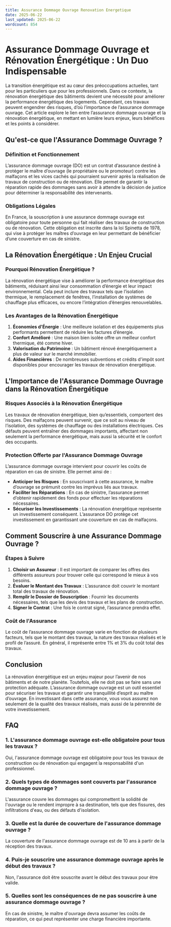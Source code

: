 ```yaml
---
title: Assurance Dommage Ouvrage Renovation Energetique
date: 2025-06-22
last_updated: 2025-06-22
wordcount: 854
---
```


# Assurance Dommage Ouvrage et Rénovation Énergétique : Un Duo Indispensable

La transition énergétique est au cœur des préoccupations actuelles, tant pour les particuliers que pour les professionnels. Dans ce contexte, la rénovation énergétique des bâtiments devient une nécessité pour améliorer la performance énergétique des logements. Cependant, ces travaux peuvent engendrer des risques, d’où l’importance de l’assurance dommage ouvrage. Cet article explore le lien entre l’assurance dommage ouvrage et la rénovation énergétique, en mettant en lumière leurs enjeux, leurs bénéfices et les points à considérer.

## Qu'est-ce que l'Assurance Dommage Ouvrage ?

### Définition et Fonctionnement

L’assurance dommage ouvrage (DO) est un contrat d’assurance destiné à protéger le maître d’ouvrage (le propriétaire ou le promoteur) contre les malfaçons et les vices cachés qui pourraient survenir après la réalisation de travaux de construction ou de rénovation. Elle permet de garantir la réparation rapide des dommages sans avoir à attendre la décision de justice pour déterminer la responsabilité des intervenants.

### Obligations Légales

En France, la souscription à une assurance dommage ouvrage est obligatoire pour toute personne qui fait réaliser des travaux de construction ou de rénovation. Cette obligation est inscrite dans la loi Spinetta de 1978, qui vise à protéger les maîtres d’ouvrage en leur permettant de bénéficier d’une couverture en cas de sinistre.

## La Rénovation Énergétique : Un Enjeu Crucial

### Pourquoi Rénovation Énergétique ?

La rénovation énergétique vise à améliorer la performance énergétique des bâtiments, réduisant ainsi leur consommation d’énergie et leur impact environnemental. Cela peut inclure des travaux tels que l’isolation thermique, le remplacement de fenêtres, l’installation de systèmes de chauffage plus efficaces, ou encore l’intégration d’énergies renouvelables.

### Les Avantages de la Rénovation Énergétique

1. **Économies d'Énergie** : Une meilleure isolation et des équipements plus performants permettent de réduire les factures d’énergie.
2. **Confort Amélioré** : Une maison bien isolée offre un meilleur confort thermique, été comme hiver.
3. **Valorisation du Patrimoine** : Un bâtiment rénové énergétiquement a plus de valeur sur le marché immobilier.
4. **Aides Financières** : De nombreuses subventions et crédits d'impôt sont disponibles pour encourager les travaux de rénovation énergétique.

## L'Importance de l'Assurance Dommage Ouvrage dans la Rénovation Énergétique

### Risques Associés à la Rénovation Énergétique

Les travaux de rénovation énergétique, bien qu’essentiels, comportent des risques. Des malfaçons peuvent survenir, que ce soit au niveau de l’isolation, des systèmes de chauffage ou des installations électriques. Ces défauts peuvent entraîner des dommages importants, affectant non seulement la performance énergétique, mais aussi la sécurité et le confort des occupants.

### Protection Offerte par l'Assurance Dommage Ouvrage

L’assurance dommage ouvrage intervient pour couvrir les coûts de réparation en cas de sinistre. Elle permet ainsi de :

- **Anticiper les Risques** : En souscrivant à cette assurance, le maître d’ouvrage se prémunit contre les imprévus liés aux travaux.
- **Faciliter les Réparations** : En cas de sinistre, l’assurance permet d’obtenir rapidement des fonds pour effectuer les réparations nécessaires.
- **Sécuriser les Investissements** : La rénovation énergétique représente un investissement conséquent. L’assurance DO protège cet investissement en garantissant une couverture en cas de malfaçons.

## Comment Souscrire à une Assurance Dommage Ouvrage ?

### Étapes à Suivre

1. **Choisir un Assureur** : Il est important de comparer les offres des différents assureurs pour trouver celle qui correspond le mieux à vos besoins.
2. **Évaluer le Montant des Travaux** : L’assurance doit couvrir le montant total des travaux de rénovation.
3. **Remplir le Dossier de Souscription** : Fournir les documents nécessaires, tels que les devis des travaux et les plans de construction.
4. **Signer le Contrat** : Une fois le contrat signé, l’assurance prendra effet.

### Coût de l'Assurance

Le coût de l’assurance dommage ouvrage varie en fonction de plusieurs facteurs, tels que le montant des travaux, la nature des travaux réalisés et le profil de l’assuré. En général, il représente entre 1% et 3% du coût total des travaux.

## Conclusion

La rénovation énergétique est un enjeu majeur pour l’avenir de nos bâtiments et de notre planète. Toutefois, elle ne doit pas se faire sans une protection adéquate. L’assurance dommage ouvrage est un outil essentiel pour sécuriser les travaux et garantir une tranquillité d’esprit au maître d’ouvrage. En investissant dans cette assurance, vous vous assurez non seulement de la qualité des travaux réalisés, mais aussi de la pérennité de votre investissement.

## FAQ

### 1. L'assurance dommage ouvrage est-elle obligatoire pour tous les travaux ?

Oui, l'assurance dommage ouvrage est obligatoire pour tous les travaux de construction ou de rénovation qui engagent la responsabilité d'un professionnel.

### 2. Quels types de dommages sont couverts par l'assurance dommage ouvrage ?

L'assurance couvre les dommages qui compromettent la solidité de l'ouvrage ou le rendent impropre à sa destination, tels que des fissures, des infiltrations d'eau, ou des défauts d'isolation.

### 3. Quelle est la durée de couverture de l'assurance dommage ouvrage ?

La couverture de l'assurance dommage ouvrage est de 10 ans à partir de la réception des travaux.

### 4. Puis-je souscrire une assurance dommage ouvrage après le début des travaux ?

Non, l'assurance doit être souscrite avant le début des travaux pour être valide.

### 5. Quelles sont les conséquences de ne pas souscrire à une assurance dommage ouvrage ?

En cas de sinistre, le maître d'ouvrage devra assumer les coûts de réparation, ce qui peut représenter une charge financière importante.